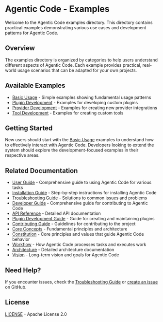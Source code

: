 # Agentic Code - Examples

Welcome to the Agentic Code examples directory. This directory contains practical examples demonstrating various use cases and development patterns for Agentic Code.

## Overview

The examples directory is organized by categories to help users understand different aspects of Agentic Code. Each example provides practical, real-world usage scenarios that can be adapted for your own projects.

## Available Examples

- [Basic Usage](./basic-usage/README.md) - Simple examples showing fundamental usage patterns
- [Plugin Development](./plugin-development/README.md) - Examples for developing custom plugins
- [Provider Development](./provider-development/README.md) - Examples for creating new provider integrations
- [Tool Development](./tool-development/README.md) - Examples for creating custom tools

## Getting Started

New users should start with the [Basic Usage](./basic-usage/README.md) examples to understand how to effectively interact with Agentic Code. Developers looking to extend the system should explore the development-focused examples in their respective areas.


## Related Documentation

- [User Guide](../user/user-guide.md) - Comprehensive guide to using Agentic Code for various tasks
- [Installation Guide](../user/installation.md) - Step-by-step instructions for installing Agentic Code
- [Troubleshooting Guide](../user/troubleshooting.md) - Solutions to common issues and problems
- [Developer Guide](../developer/development-guide.md) - Comprehensive guide for contributing to Agentic Code
- [API Reference](../developer/api-reference.md) - Detailed API documentation
- [Plugin Development Guide](../developer/plugin-development.md) - Guide for creating and maintaining plugins
- [Contributing Guide](../developer/contributing.md) - Guidelines for contributing to the project
- [Core Concepts](../agentic/README.md) - Fundamental principles and architecture
- [Constitution](../agentic/constitution.md) - Core principles and values that guide Agentic Code behavior
- [Workflow](../agentic/workflow.md) - How Agentic Code processes tasks and executes work
- [Architecture](../agentic/architecture.md) - Detailed architecture documentation
- [Vision](../agentic/vision.md) - Long-term vision and goals for Agentic Code

## Need Help?

If you encounter issues, check the [Troubleshooting Guide](../user/troubleshooting.md) or [create an issue](https://github.com/lfgranja/agentic-code/issues) on GitHub.

## License

[LICENSE](../../LICENSE) - Apache License 2.0